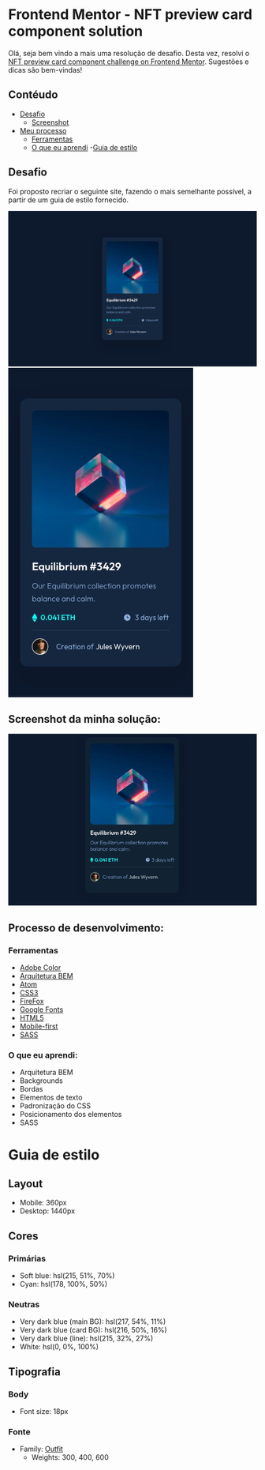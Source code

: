 <h1>Frontend Mentor - NFT preview card component solution</h1>

Olá, seja bem vindo a mais uma resolução de desafio. Desta vez, resolvi o [NFT preview card component challenge on Frontend Mentor](https://www.frontendmentor.io/challenges/nft-preview-card-component-SbdUL_w0U). Sugestões e dicas são bem-vindas!

<h2>Contéudo </h2>

- [Desafio](#desafio)
    - [Screenshot](#screenshot)
- [Meu processo](#meu-processo)
    - [Ferramentas](#ferramentas)
    - [O que eu aprendi](#aprendizado)
-[Guia de estilo](#estilo)


<a id="desafio">
    <h2>
    Desafio
    </h2>
</a>
Foi proposto recriar o seguinte site, fazendo o mais semelhante possível, a partir de um guia de estilo fornecido.

![](./design/desktop-design.jpg)
![](./design/mobile-design.jpg)

<a id="screenshot">
<h2> Screenshot da minha solução:</h2>
</a>

![](./design/solução.jpg)

<a id="meu-processo">
<h2> Processo de desenvolvimento:</h2>
</a>

<a id="ferramentas">
<h3>Ferramentas</h3>
</a>

- [Adobe Color](https://color.adobe.com/pt/create/color-wheel)
- [Arquitetura BEM](https://en.bem.info/methodology/css/)
- [Atom](https://atom.io/)
- [CSS3](https://developer.mozilla.org/pt-BR/docs/Web/CSS)
- [FireFox](https://www.mozilla.org/pt-BR/firefox/new/)
- [Google Fonts](https://fonts.google.com)
- [HTML5](https://developer.mozilla.org/pt-BR/docs/Web/HTML)
- [Mobile-first](https://developer.mozilla.org/en-US/docs/Glossary/Mobile_First)
- [SASS](https://sass-lang.com/)


<a id="aprendizado">
<h3> O que eu aprendi:</h3>
</a>

- Arquitetura BEM
- Backgrounds
- Bordas
- Elementos de texto
- Padronização do CSS
- Posicionamento dos elementos
- SASS

<a id="estilo">
<h1>Guia de estilo</h1>
</a>

<h2> Layout </h2>

- Mobile: 360px
- Desktop: 1440px

<h2> Cores </h2>

<H3> Primárias </h3>

- Soft blue: hsl(215, 51%, 70%)
- Cyan: hsl(178, 100%, 50%)

<h3> Neutras </h3>

- Very dark blue (main BG): hsl(217, 54%, 11%)
- Very dark blue (card BG): hsl(216, 50%, 16%)
- Very dark blue (line): hsl(215, 32%, 27%)
- White: hsl(0, 0%, 100%)

<h2> Tipografia </h2>

<h3> Body </h3>

- Font size: 18px


<h3> Fonte </h3>

- Family: [Outfit](https://fonts.google.com/specimen/Outfit)
    - Weights: 300, 400, 600




